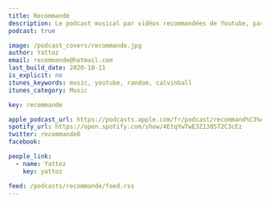 ```yaml
---
title: Recommandé
description: Le podcast musical par vidéos recommandées de Youtube, par Yattoz.
podcast: true

image: /podcast_covers/recommande.jpg
author: Yattoz
email: recommande@hotmail.com
last_build_date: 2020-10-11
is_explicit: no
itunes_keywords: music, youtube, random, calvinball
itunes_category: Music

key: recommande

apple_podcast_url: https://podcasts.apple.com/fr/podcast/recommand%C3%A9/id1445574516
spotify_url: https://open.spotify.com/show/4EtqYwTwE3Z138ST2C3cEz
twitter: recommande0
facebook:

people_link: 
  - name: Yattoz
    key: yattoz

feed: /podcasts/recommande/feed.rss
---
```


<Podcast/>